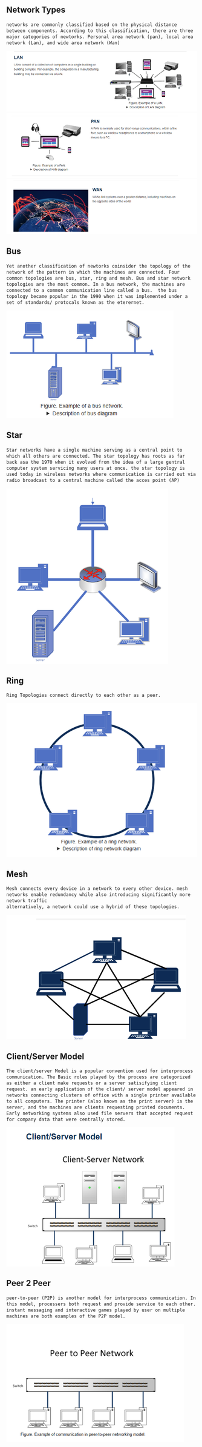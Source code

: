 ## Network Types
    networks are commonly classified based on the physical distance between components. According to this classification, there are three major categories of newtorks. Personal area network (pan), local area network (Lan), and wide area network (Wan)
![alt text](Lan.png "screenshot")
![alt text](Pan.png "screenshot")
![alt text](Wan.png "screenshot")

## Bus
    Yet another classification of newtorks coinsider the topology of the network of the pattern in which the machines are connected. Four common topologies are bus, star, ring and mesh. Bus and star network topologies are the most common. In a bus network, the machines are connected to a common communication line called a bus.  the bus topology became popular in the 1990 when it was implemented under a set of standards/ protocals known as the eterernet. 
![alt text](Bus-topology.png "screenshot")

## Star
    Star networks have a single machine serving as a central point to which all others are connected. The star topology has roots as far back asa the 1970 when it evolved from the idea of a large gentral computer system servicing many users at once. the star topology is used today in wireless networks where communication is carried out via radio broadcast to a central machine called the acces point (AP)
![alt text](Star-Topology.png "Screenshot")

## Ring
    Ring Topologies connect directly to each other as a peer.
![alt text](Ring-Topology.png "Screnshot")

## Mesh
    Mesh connects every device in a network to every other device. mesh networks enable redundancy while also introducing significantly more network traffic
    alternatively, a network could use a hybrid of these topologies. 
![alt text](Mesh-Topology.png "Screenshot")

## Client/Server Model
    The client/server Model is a popular convention used for interprocess communication. The Basic roles played by the process are categorized as either a client make requests or a server satisifying client request. an early application of the client/ server model appeared in networks connecting clusters of office with a single printer available to all computers. The printer (also known as the print server) is the server, and the machines are clients requesting printed documents. Early networking systems also used file servers that accepted request for company data that were centrally stored. 
![alt text](Client-Server-Model.png "Screenshot")

## Peer 2 Peer
    peer-to-peer (P2P) is another model for interprocess communication. In this model, processers both request and provide service to each other. instant messaging and interactive games played by user on multiple machines are both examples of the P2P model. 

![alt text](P2P.png "screenshot")

